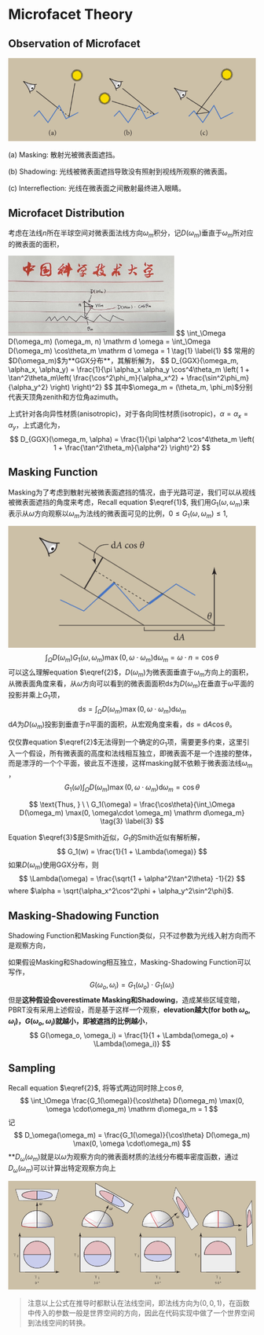 # Microfacet Theory

## Observation of Microfacet

<img src="https://raw.githubusercontent.com/lxcug/imgs/main/20240419104705.png"  />

(a) Masking: 散射光被微表面遮挡。

(b) Shadowing: 光线被微表面遮挡导致没有照射到视线所观察的微表面。

(c) Interreflection: 光线在微表面之间散射最终进入眼睛。

## Microfacet Distribution

考虑在法线$n$所在半球空间对微表面法线方向$\omega_m$积分，记$D(\omega_m)$垂直于$\omega_m$​所对应的微表面的面积，

<img src="https://raw.githubusercontent.com/lxcug/imgs/main/IMG_6578.JPG" style="zoom: 33%;" />
$$
\int_\Omega D(\omega_m) (\omega_m, n) \mathrm d \omega = \int_\Omega D(\omega_m) \cos\theta_m \mathrm d \omega = 1 \tag{1} \label{1}
$$
常用的$D(\omega_m)$为**GGX分布**，其解析解为，
$$
D_{GGX}(\omega_m, \alpha_x, \alpha_y) = \frac{1}{\pi \alpha_x \alpha_y \cos^4\theta_m \left( 1 + \tan^2\theta_m\left( \frac{\cos^2\phi_m}{\alpha_x^2} + \frac{\sin^2\phi_m}{\alpha_y^2} \right) \right)^2}
$$
其中$\omega_m = (\theta_m, \phi_m)$分别代表天顶角zenith和方位角azimuth。

上式针对各向异性材质(anisotropic)，对于各向同性材质(isotropic)，$\alpha = \alpha_x = \alpha_y$，上式退化为，
$$
D_{GGX}(\omega_m, \alpha) = \frac{1}{\pi \alpha^2 \cos^4\theta_m \left( 1 +  \frac{\tan^2\theta_m}{\alpha^2} \right)^2}
$$

## Masking Function

Masking为了考虑到散射光被微表面遮挡的情况，由于光路可逆，我们可以从视线被微表面遮挡的角度来考虑，Recall equation $\eqref{1}$, 我们用$G_1(\omega, \omega_m)$来表示从$\omega$方向观察以$\omega_m$为法线的微表面可见的比例，$0 \le G_1(\omega, \omega_m) \le 1$​,

![](https://raw.githubusercontent.com/lxcug/imgs/main/20240419115443.png)
$$
\int_\Omega D(\omega_m) G_1(\omega, \omega_m) \max(0, \omega\cdot\omega_m) \mathrm d \omega_m = \omega \cdot n = \cos\theta \tag{2}\label{2}
$$
可以这么理解equation $\eqref{2}$，$D(\omega_m)$为微表面垂直于$\omega_m$方向上的面积，从微表面角度来看，从$\omega$方向可以看到的微表面面积$\mathrm d s$为$D(\omega_m)$在垂直于$\omega$平面的投影并乘上$G_1$项，
$$
\mathrm ds = \int_\Omega D(\omega_m) \max(0, \omega \cdot \omega_m) \mathrm d \omega_m
$$
$\mathrm dA$为$D(\omega_m)$投影到垂直于$n$平面的面积，从宏观角度来看，$\mathrm ds = \mathrm dA \cos\theta$。



仅仅靠equation $\eqref{2}$无法得到一个确定的$G_1$项，需要更多约束，这里引入一个假设，所有微表面的高度和法线相互独立，即微表面不是一个连接的整体，而是漂浮的一个个平面，彼此互不连接，这样masking就不依赖于微表面法线$\omega_m$​，
$$
G_1(\omega) \int_\Omega D(\omega_m) \max(0, \omega\cdot \omega_m) \mathrm d\omega_m = \cos\theta 
$$

$$
\text{Thus, } \ \ G_1(\omega) = \frac{\cos\theta}{\int_\Omega D(\omega_m) \max(0, \omega\cdot \omega_m) \mathrm d\omega_m}  \tag{3} \label{3}
$$

Equation $\eqref{3}$是Smith近似，$G_1$的Smith近似有解析解，
$$
G_1(w) = \frac{1}{1 + \Lambda(\omega)}
$$
如果$D(\omega_m)$使用GGX分布，则
$$
\Lambda(\omega) = \frac{\sqrt{1 + \alpha^2\tan^2\theta} -1}{2}
$$
where $\alpha = \sqrt{\alpha_x^2\cos^2\phi + \alpha_y^2\sin^2\phi}$.

## Masking-Shadowing Function

Shadowing Function和Masking Function类似，只不过参数为光线入射方向而不是观察方向，

如果假设Masking和Shadowing相互独立，Masking-Shadowing Function可以写作，
$$
G(\omega_o, \omega_i) = G_1(\omega_o)\cdot G_1(\omega_i)
$$
但是**这种假设会overestimate Masking和Shadowing**，造成某些区域变暗，PBRT没有采用上述假设，而是基于这样一个观察，**elevation越大(for both $\omega_o, \omega_i$)，$G(\omega_o, \omega_i)$就越小，即被遮挡的比例越小**，
$$
G(\omega_o, \omega_i) = \frac{1}{1 + \Lambda(\omega_o) + \Lambda(\omega_i)}
$$

## Sampling

Recall equation $\eqref{2}$, 将等式两边同时除上$\cos\theta$,
$$
\int_\Omega \frac{G_1(\omega)}{\cos\theta} D(\omega_m) \max(0, \omega \cdot\omega_m) \mathrm d\omega_m = 1
$$
记
$$
D_\omega(\omega_m) = \frac{G_1(\omega)}{\cos\theta} D(\omega_m) \max(0, \omega \cdot\omega_m)
$$
**$D_\omega(\omega_m)$就是以$\omega$​为观察方向的微表面材质的法线分布概率密度函数，通过$D_\omega(\omega_m)$可以计算出特定观察方向上



![](https://raw.githubusercontent.com/lxcug/imgs/main/20240419180119.png)



> 注意以上公式在推导时都默认在法线空间，即法线方向为$(0, 0, 1)$，在函数中传入的参数一般是世界空间的方向，因此在代码实现中做了一个世界空间到法线空间的转换。